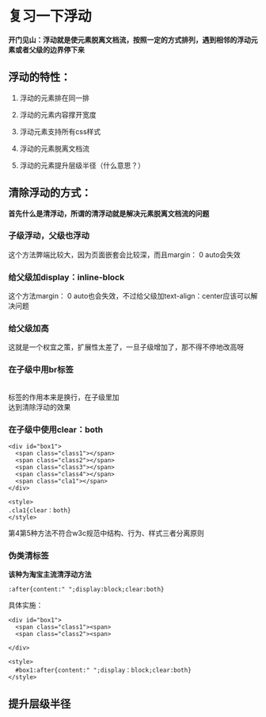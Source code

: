 # 复习一下浮动

**开门见山：浮动就是使元素脱离文档流，按照一定的方式排列，遇到相邻的浮动元素或者父级的边界停下来**

## 浮动的特性：

1. 浮动的元素排在同一排

2. 浮动的元素内容撑开宽度

3. 浮动元素支持所有css样式 

4. 浮动的元素脱离文档流

5. 浮动的元素提升层级半径（什么意思？）

## 清除浮动的方式：

**首先什么是清浮动，所谓的清浮动就是解决元素脱离文档流的问题**

### 子级浮动，父级也浮动

这个方法弊端比较大，因为页面嵌套会比较深，而且margin： 0 auto会失效

### 给父级加display：inline-block

这个方法margin： 0 auto也会失效，不过给父级加text-align：center应该可以解决问题

### 给父级加高

这就是一个权宜之策，扩展性太差了，一旦子级增加了，那不得不停地改高呀

### 在子级中用br标签

<br/>标签的作用本来是换行，在子级里加<br clear ="all"/>达到清除浮动的效果

### 在子级中使用clear：both

```
<div id="box1">
  <span class="class1"></span>
  <span class="class2"></span>
  <span class="class3"></span>
  <span class="class4"></span>
  <span class="cla1"></span>
</div>

<style>
.cla1{clear：both}
</style>
```
第4第5种方法不符合w3c规范中结构、行为、样式三者分离原则

### 伪类清标签
**该种为淘宝主流清浮动方法**

```
:after{content:" ";display:block;clear:both}
```
具体实施：

```
<div id="box1">
  <span class="class1"><span>
  <span class="class2"><span>
  
</div>

<style>
  #box1:after{content:" ";display：block;clear:both}
</style>
```
## 提升层级半径


